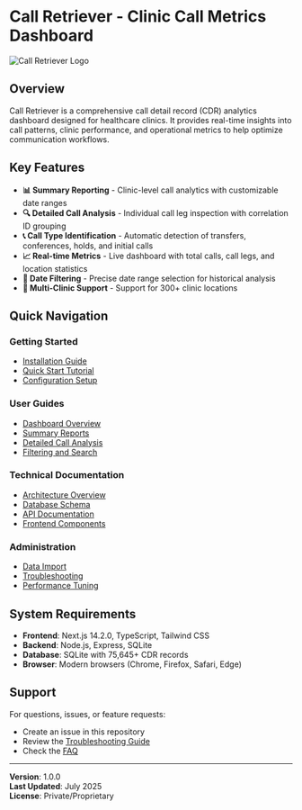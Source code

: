 # Call Retriever - Clinic Call Metrics Dashboard

![Call Retriever Logo](https://via.placeholder.com/200x100/4F46E5/FFFFFF?text=Call+Retriever)

## Overview

Call Retriever is a comprehensive call detail record (CDR) analytics dashboard designed for healthcare clinics. It provides real-time insights into call patterns, clinic performance, and operational metrics to help optimize communication workflows.

## Key Features

- **📊 Summary Reporting** - Clinic-level call analytics with customizable date ranges
- **🔍 Detailed Call Analysis** - Individual call leg inspection with correlation ID grouping
- **📞 Call Type Identification** - Automatic detection of transfers, conferences, holds, and initial calls
- **📈 Real-time Metrics** - Live dashboard with total calls, call legs, and location statistics
- **🎯 Date Filtering** - Precise date range selection for historical analysis
- **🏥 Multi-Clinic Support** - Support for 300+ clinic locations

## Quick Navigation

### Getting Started
- [Installation Guide](Installation)
- [Quick Start Tutorial](Quick-Start)
- [Configuration Setup](Configuration)

### User Guides
- [Dashboard Overview](Dashboard-Overview)
- [Summary Reports](Summary-Reports)  
- [Detailed Call Analysis](Detailed-Analysis)
- [Filtering and Search](Filtering-Search)

### Technical Documentation
- [Architecture Overview](Architecture)
- [Database Schema](Database-Schema)
- [API Documentation](API-Documentation)
- [Frontend Components](Frontend-Components)

### Administration
- [Data Import](Data-Import)
- [Troubleshooting](Troubleshooting)
- [Performance Tuning](Performance-Tuning)

## System Requirements

- **Frontend**: Next.js 14.2.0, TypeScript, Tailwind CSS
- **Backend**: Node.js, Express, SQLite
- **Database**: SQLite with 75,645+ CDR records
- **Browser**: Modern browsers (Chrome, Firefox, Safari, Edge)

## Support

For questions, issues, or feature requests:
- Create an issue in this repository
- Review the [Troubleshooting Guide](Troubleshooting)
- Check the [FAQ](FAQ)

---

**Version**: 1.0.0  
**Last Updated**: July 2025  
**License**: Private/Proprietary